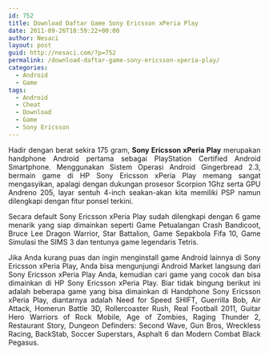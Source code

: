 ```yaml
---
id: 752
title: Download Daftar Game Sony Ericsson xPeria Play
date: 2011-09-26T18:59:22+00:00
author: Nesaci
layout: post
guid: http://nesaci.com/?p=752
permalink: /download-daftar-game-sony-ericsson-xperia-play/
categories:
  - Android
  - Game
tags:
  - Android
  - Cheat
  - Download
  - Game
  - Sony Ericsson
---
```

<p style="text-align: justify;">
  Hadir dengan berat sekira 175 gram, <strong>Sony Ericsson xPeria Play</strong> merupakan handphone Android pertama sebagai PlayStation Certified Android Smartphone. Menggunakan Sistem Operasi Android Gingerbread 2.3, bermain game di HP Sony Ericsson xPeria Play memang sangat mengasyikan, apalagi dengan dukungan prosesor Scorpion 1Ghz serta GPU Andreno 205, layar sentuh 4-inch seakan-akan kita memiliki PSP namun dilengkapi dengan fitur ponsel terkini.
</p>

<p style="text-align: justify;">
  Secara default Sony Ericsson xPeria Play sudah dilengkapi dengan 6 game menarik yang siap dimainkan seperti Game Petualangan Crash Bandicoot, Bruce Lee Dragon Warrior, Star Battalion, Game Sepakbola Fifa 10, Game Simulasi the SIMS 3 dan tentunya game legendaris Tetris.<!--more-->
</p>

<p style="text-align: justify;">
  Jika Anda kurang puas dan ingin menginstall game Android lainnya di Sony Ericsson xPeria Play, Anda bisa mengunjungi Android Market langsung dari Sony Ericsson xPeria Play Anda, kemudian cari game yang cocok dan bisa dimainkan di HP Sony Ericsson xPeria Play. Biar tidak bingung berikut ini adalah beberapa game yang bisa dimainkan di Handphone Sony Ericsson xPeria Play, diantarnya adalah Need for Speed SHIFT, Guerrilla Bob, Air Attack, Homerun Battle 3D, Rollercoaster Rush, Real Football 2011, Guitar Hero Warriors of Rock Mobile, Age of Zombies, Raging Thunder 2, Restaurant Story, Dungeon Definders: Second Wave, Gun Bros, Wreckless Racing, BackStab, Soccer Superstars, Asphalt 6 dan Modern Combat Black Pegasus.
</p>